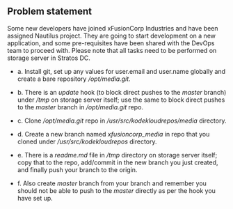 ## Problem statement

Some new developers have joined xFusionCorp Industries and have been assigned Nautilus project. They are going to start development on a new application, and some pre-requisites have been shared with the DevOps team to proceed with. Please note that all tasks need to be performed on storage server in Stratos DC.

- a. Install git, set up any values for user.email and user.name globally and create a bare repository _/opt/media.git_.

- b. There is an _update_ hook (to block direct pushes to the _master_ branch) under _/tmp_ on storage server itself; use the same to block direct pushes to the _master_ branch in _/opt/media.git_ repo.

- c. Clone _/opt/media.git_ repo in _/usr/src/kodekloudrepos/media_ directory.

- d. Create a new branch named _xfusioncorp_media_ in repo that you cloned under _/usr/src/kodekloudrepos_ directory.

- e. There is a _readme.md_ file in _/tmp_ directory on storage server itself; copy that to the repo, add/commit in the new branch you just created, and finally push your branch to the origin.

- f. Also create _master_ branch from your branch and remember you should not be able to push to the _master_ directly as per the hook you have set up.
